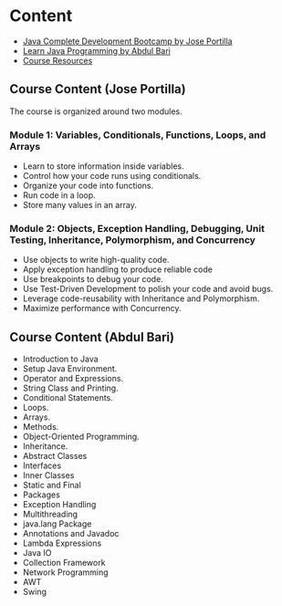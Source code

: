 # Content

- [Java Complete Development Bootcamp by Jose Portilla](https://www.udemy.com/course/the-complete-java-development-bootcamp/)
- [Learn Java Programming by Abdul Bari](https://www.udemy.com/course/java-se-programming/)
- [Course Resources](https://www.learnthepart.com/course/2dfda34d-6bbc-4bd5-8f45-d5999de2f514/a0d30d63-16f5-4702-992a-77b560cbeddd)

## Course Content (Jose Portilla)

The course is organized around two modules.

### Module 1: Variables, Conditionals, Functions, Loops, and Arrays

- Learn to store information inside variables.
- Control how your code runs using conditionals.
- Organize your code into functions.
- Run code in a loop.
- Store many values in an array.

### Module 2: Objects, Exception Handling, Debugging, Unit Testing, Inheritance, Polymorphism, and Concurrency

- Use objects to write high-quality code.
- Apply exception handling to produce reliable code
- Use breakpoints to debug your code.
- Use Test-Driven Development to polish your code and avoid bugs.
- Leverage code-reusability with Inheritance and Polymorphism.
- Maximize performance with Concurrency.

## Course Content (Abdul Bari)

- Introduction to Java
- Setup Java Environment.
- Operator and Expressions.
- String Class and Printing.
- Conditional Statements.
- Loops.
- Arrays.
- Methods.
- Object-Oriented Programming.
- Inheritance.
- Abstract Classes
- Interfaces
- Inner Classes
- Static and Final
- Packages
- Exception Handling
- Multithreading
- java.lang Package
- Annotations and Javadoc
- Lambda Expressions
- Java IO
- Collection Framework
- Network Programming
- AWT
- Swing
